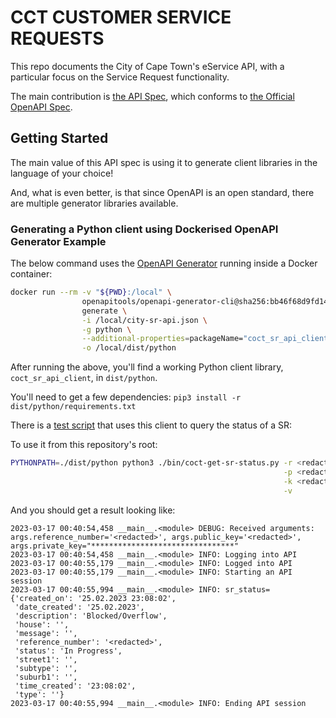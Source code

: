 # CCT CUSTOMER SERVICE REQUESTS
This repo documents the City of Cape Town's eService API, with a particular focus on the Service Request functionality.

The main contribution is [the API Spec](./city-sr-api.json), which conforms to [the Official 
OpenAPI Spec](https://swagger.io/specification/).

## Getting Started
The main value of this API spec is using it to generate client libraries in the language of your choice!

And, what is even better, is that since OpenAPI is an open standard, there are multiple generator libraries available.

### Generating a Python client using Dockerised OpenAPI Generator Example
The below command uses the [OpenAPI Generator](https://github.com/OpenAPITools/openapi-generator) running inside a 
Docker container:

```bash
docker run --rm -v "${PWD}:/local" \
                openapitools/openapi-generator-cli@sha256:bb46f68d9fd14502760f4c6b6fc31f56bdcff38b6a939eb2e2ef0a47afc3c899 \
                generate \
                -i /local/city-sr-api.json \
                -g python \
                --additional-properties=packageName="coct_sr_api_client" \
                -o /local/dist/python
```

After running the above, you'll find a working Python client library, `coct_sr_api_client`, in `dist/python`.

You'll need to get a few dependencies: `pip3 install -r dist/python/requirements.txt`

There is a [test script](./bin/coct-get-sr-status.py) that uses this client to query the status of a SR:

To use it from this repository's root:
```bash
PYTHONPATH=./dist/python python3 ./bin/coct-get-sr-status.py -r <redacted> \
                                                             -p <redacted> \
                                                             -k <redacted> \
                                                             -v
```

And you should get a result looking like:
```
2023-03-17 00:40:54,458 __main__.<module> DEBUG: Received arguments: args.reference_number='<redacted>', args.public_key='<redacted>', args.private_key="********************************"
2023-03-17 00:40:54,458 __main__.<module> INFO: Logging into API
2023-03-17 00:40:55,179 __main__.<module> INFO: Logged into API
2023-03-17 00:40:55,179 __main__.<module> INFO: Starting an API session
2023-03-17 00:40:55,994 __main__.<module> INFO: sr_status=
{'created_on': '25.02.2023 23:08:02',
 'date_created': '25.02.2023',
 'description': 'Blocked/Overflow',
 'house': '',
 'message': '',
 'reference_number': '<redacted>',
 'status': 'In Progress',
 'street1': '',
 'subtype': '',
 'suburb1': '',
 'time_created': '23:08:02',
 'type': ''}
2023-03-17 00:40:55,994 __main__.<module> INFO: Ending API session
```
